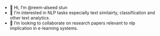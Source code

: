 - 👋 Hi, I’m @reem-alseed stun
- 👀 I'm interested in NLP tasks especially text similairty, classification and other text analytics. 
- 💞️ I’m looking to collaborate on research papers relevant to nlp implication in e-learning systems.


<!---
reem-alseed/reem-alseed is a ✨ special ✨ repository because its `README.md` (this file) appears on your GitHub profile.
You can click the Preview link to take a look at your changes.
--->

